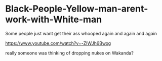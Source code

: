 # Black-People-Yellow-man-arent-work-with-White-man

Some people just want get their ass whooped again and again and again

https://www.youtube.com/watch?v=-ZIWJh6Bwxg

really someone was thinking of dropping nukes on Wakanda? 
